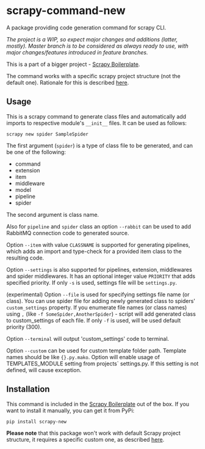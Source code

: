 # scrapy-command-new

A package providing code generation command for scrapy CLI.

*The project is a WIP, so expect major changes and additions (latter, mostly).
Master branch is to be considered as always ready to use, with major changes/features introduced in feature branches.*

This is a part of a bigger project - [Scrapy Boilerplate](https://github.com/groupbwt/scrapy-boilerplate).

The command works with a specific scrapy project structure (not the default one). Rationale for this is described [here](https://github.com/groupbwt/scrapy-boilerplate#file-and-folder-structure).

## Usage

This is a scrapy command to generate class files and automatically add imports to respective module's `__init__` files. It can be used as follows:

```
scrapy new spider SampleSpider
```

The first argument (`spider`) is a type of class file to be generated, and can be one of the following:

- command
- extension
- item
- middleware
- model
- pipeline
- spider

The second argument is class name.

Also for `pipeline` and `spider` class an option `--rabbit` can be used to add RabbitMQ connection code to generated source.

Option `--item` with value `CLASSNAME` is supported for generating pipelines, which adds an import and type-check for a provided item class to the resulting code.

Option `--settings` is also supported for pipelines, extension, middlewares and spider middlewares. It has an optional integer value `PRIORITY` that adds specified priority. If only `-s` is used, settings file will be `settings.py`.

(experimental) Option `--file` is used for specifying settings file name (or class). You can use spider file for adding newly generated class to spiders' `custom_settings` property. If you enumerate file names (or class names) using `,` (like `-f SomeSpider,AnotherSpider`) - script will add generated class to custom_settings of each file. If only `-f` is used, will be used default priority (300).

Option `--terminal` will output 'custom_settings' code to terminal.

Option `--custom` can be used for custom template folder path. Template names should be like `{}.py.mako`. Option will enable usage of TEMPLATES_MODULE setting from projects` settings.py. If this setting is not defined, will cause exception.

## Installation

This command is included in the [Scrapy Boilerplate](https://github.com/groupbwt/scrapy-boilerplate) out of the box. If you want to install it manually, you can get it from PyPi:

```
pip install scrapy-new
```

**Please note** that this package won't work with default Scrapy project structure, it requires a specific custom one, as described [here](https://github.com/groupbwt/scrapy-boilerplate#file-and-folder-structure).
